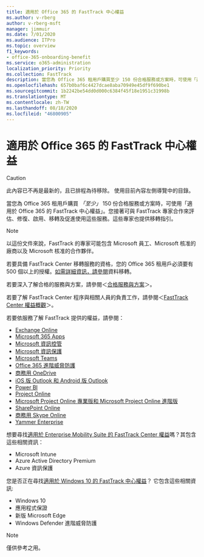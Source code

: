 ```yaml
---
title: 適用於 Office 365 的 FastTrack 中心權益
ms.author: v-rberg
author: v-rberg-msft
manager: jimmuir
ms.date: 7/01/2020
ms.audience: ITPro
ms.topic: overview
f1_keywords:
- office-365-onboarding-benefit
ms.service: o365-administration
localization_priority: Priority
ms.collection: FastTrack
description: 當您為 Office 365 租用戶購買至少 150 份合格服務或方案時，可使用「適用於 Office 365 的 FastTrack 中心權益」。您接著可與 FastTrack 專家合作來評估、修復、啟用、移轉及促進使用這些服務。這些專家也提供移轉指引。
ms.openlocfilehash: 657b0baf6c4427dcae8aba70949e45df9f690be1
ms.sourcegitcommit: 1b2242be54dd0d000c6384f45f18e1951c31998b
ms.translationtype: MT
ms.contentlocale: zh-TW
ms.lasthandoff: 08/18/2020
ms.locfileid: "46800905"
---
```

# <a name="fasttrack-center-benefit-for-office-365"></a>適用於 Office 365 的 FastTrack 中心權益

> [!CAUTION]
> 此內容已不再是最新的，且已排程為待移除。 使用目前內容左側導覽中的目錄。

當您為 Office 365 租用戶購買 *「至少」* 150 份合格服務或方案時，可使用「適用於 Office 365 的 FastTrack 中心權益」。您接著可與 FastTrack 專家合作來評估、修復、啟用、移轉及促進使用這些服務。這些專家也提供移轉指引。 
  
> [!NOTE]
> 以這份文件來說，FastTrack 的專家可能包含 Microsoft 員工、Microsoft 核准的廠商以及 Microsoft 核准的合作夥伴。 
  
若要具備 FastTrack Center 移轉服務的資格，您的 Office 365 租用戶必須要有 500 個以上的授權。[如需詳細資訊，請參閱](O365-data-migration.md)資料移轉。
  
若要深入了解合格的服務與方案，請參閱＜[合格服務與方案](M365-eligible-services-and-plans.md)＞。
  
若要了解 FastTrack Center 程序與相關人員的負責工作，請參閱＜[FastTrack Center 權益概觀](O365-fasttrack-benefit-overview.md)＞。

若要依服務了解 FastTrack 提供的權益，請參閱：

- [Exchange Online](O365-fasttrack-responsibilities.md#exchange-online)
- [Microsoft 365 Apps](O365-fasttrack-responsibilities.md#microsoft-365-apps)
- [Microsoft 資訊控管](O365-fasttrack-responsibilities.md#microsoft-information-governance)
- [Microsoft 資訊保護](O365-fasttrack-responsibilities.md#microsoft-information-protection)
- [Microsoft Teams](O365-fasttrack-responsibilities.md#microsoft-teams)
- [Office 365 進階威脅防護](O365-fasttrack-responsibilities.md#office-365-advanced-threat-protection)
- [商務用 OneDrive](O365-fasttrack-responsibilities.md#onedrive-for-business)
- [iOS 版 Outlook 和 Android 版 Outlook](O365-fasttrack-responsibilities.md#outlook-for-ios-and-android)
- [Power BI](O365-fasttrack-responsibilities.md#power-bi)
- [Project Online](O365-fasttrack-responsibilities.md#project-online)
- [Microsoft Project Online 專業版和 Microsoft Project Online 進階版](O365-fasttrack-responsibilities.md#project-online-professional-and-project-online-premium)
- [SharePoint Online](O365-fasttrack-responsibilities.md#sharepoint-online)
- [商務用 Skype Online](O365-fasttrack-responsibilities.md#skype-for-business-online)
- [Yammer Enterprise](O365-fasttrack-responsibilities.md#yammer-enterprise)
  
想要尋找[適用於 Enterprise Mobility Suite 的 FastTrack Center 權益](EMS-fasttrack-benefit-for-EMS.md)嗎？其包含這些相關資訊：
  
- Microsoft Intune
- Azure Active Directory Premium 
- Azure 資訊保護

您是否正在尋找[適用於 Windows 10 的 FastTrack 中心權益](Win-10-fasttrack-benefit-for-Windows-10.md)？ 它包含這些相關資訊:

- Windows 10
- 應用程式保證
- 新版 Microsoft Edge
- Windows Defender 進階威脅防護
    
> [!NOTE]
> 僅供參考之用。 

